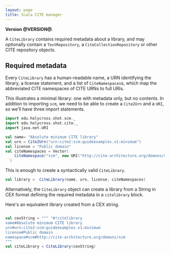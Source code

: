 ```yaml
---
layout: page
title: Scala CITE manager
---
```


**Version @VERSION@**.


A `CiteLibrary` contains required metadata about a library, and may optionally contain a `TextRepository`, a `CiteCollectionRepository` or other CITE repository objects.


## Required metadata

Every `CiteLibrary` has a human-readable name, a URN identifying the library, a license statement, and a list of `CiteNamespaces`s, which map the abbreviated CITE namespaces of CITE URNs to full URIs.

This illustrates a minimal library: one with metadata only, but no contents. In addition to importing `scm`, we need to be able to create a `Cite2Urn` and a `URI`, so we'll have three import statements.

```scala mdoc
import edu.holycross.shot.scm._
import edu.holycross.shot.cite._
import java.net.URI

val name= "Absolute minimum CITE library"
val urn = Cite2Urn("urn:cite2:scm:guideexamples.v1:minimum")
val license = "Public domain"
val citeNamespaces = Vector(
    CiteNamespace("scm", new URI("http://cite-architecture.org/demons/scm"))
  )
```

This is enough to create a syntactically valid `CiteLibrary`.

```scala mdoc:silent
val library =  CiteLibrary(name, urn, license, citeNamespaces)
```


Alternatively, the `CiteLibrary` object can create a library from a String in CEX format defining the required metadata in a `citelibrary` block.

Here's an equivalent library created from a CEX string.

```scala mdoc

val cexString = """ "#!citelibrary
name#Absolute minimum CITE library
urn#urn:cite2:scm:guideexamples.v1:minimum
license#Public domain
namespace#scm#http://cite-architecture.org/demons/scm
"""
val citeLibrary = CiteLibrary(cexString)
```
